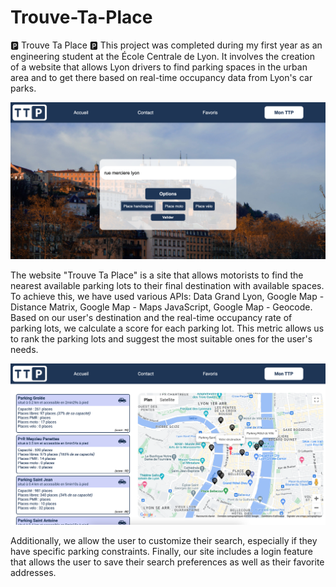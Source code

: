 # Trouve-Ta-Place

🅿️ Trouve Ta Place 🅿️
This project was completed during my first year as an engineering student at the École Centrale de Lyon. 
It involves the creation of a website that allows Lyon drivers to find parking spaces in the urban area and to get there 
based on real-time occupancy data from Lyon's car parks. 


![Page d'accueil du site](1.png)


The website "Trouve Ta Place" is a site that allows motorists to find the nearest available parking lots to their final destination with available spaces. To achieve this, we have used various APIs: Data Grand Lyon, Google Map - Distance Matrix, Google Map - Maps JavaScript, Google Map - Geocode. Based on our user's destination and the real-time occupancy rate of parking lots, we calculate a score for each parking lot. This metric allows us to rank the parking lots and suggest the most suitable ones for the user's needs.


![Page de resultats](2.png)


Additionally, we allow the user to customize their search, especially if they have specific parking constraints. Finally, our site includes a login feature that allows the user to save their search preferences as well as their favorite addresses.
